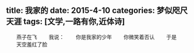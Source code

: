 title: 我家的
date: 2015-4-10
categories: 梦似咫尺天涯
tags: [文学,一路有你,近体诗]
---
　　燕子在飞
　　我说：
　　你是我家的少年
　　你微笑着否认
　　于是
　　天空羞红了脸